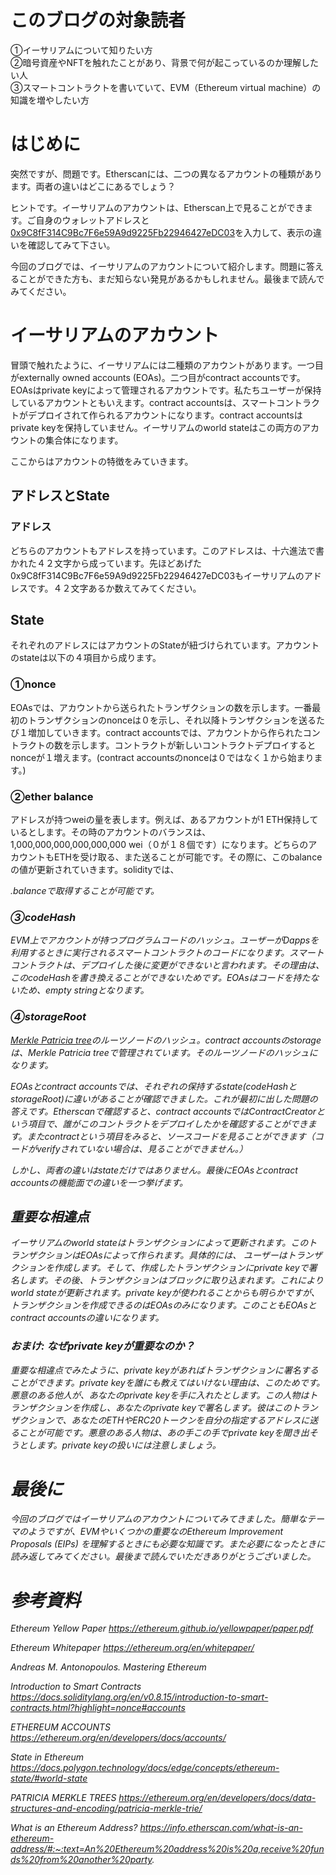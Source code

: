 
# このブログの対象読者

①イーサリアムについて知りたい方<br />
②暗号資産やNFTを触れたことがあり、背景で何が起こっているのか理解したい人<br />
③スマートコントラクトを書いていて、EVM（Ethereum virtual machine）の知識を増やしたい方

# はじめに

突然ですが、問題です。Etherscanには、二つの異なるアカウントの種類があります。両者の違いはどこにあるでしょう？

ヒントです。イーサリアムのアカウントは、Etherscan上で見ることができます。ご自身のウォレットアドレスと[0x9C8fF314C9Bc7F6e59A9d9225Fb22946427eDC03](https://etherscan.io/address/0x9C8fF314C9Bc7F6e59A9d9225Fb22946427eDC03)を入力して、表示の違いを確認してみて下さい。

今回のブログでは、イーサリアムのアカウントについて紹介します。問題に答えることができた方も、まだ知らない発見があるかもしれません。最後まで読んでみてください。

# イーサリアムのアカウント

冒頭で触れたように、イーサリアムには二種類のアカウントがあります。一つ目がexternally owned accounts (EOAs)。二つ目がcontract accountsです。EOAsはprivate keyによって管理されるアカウントです。私たちユーザーが保持しているアカウントともいえます。contract accountsは、スマートコントラクトがデプロイされて作られるアカウントになります。contract accountsはprivate keyを保持していません。イーサリアムのworld stateはこの両方のアカウントの集合体になります。

ここからはアカウントの特徴をみていきます。

## アドレスとState

### アドレス

どちらのアカウントもアドレスを持っています。このアドレスは、十六進法で書かれた４２文字から成っています。先ほどあげた0x9C8fF314C9Bc7F6e59A9d9225Fb22946427eDC03もイーサリアムのアドレスです。４２文字あるか数えてみてください。

## State

それぞれのアドレスにはアカウントのStateが紐づけられています。アカウントのstateは以下の４項目から成ります。

### ①nonce

EOAsでは、アカウントから送られたトランザクションの数を示します。一番最初のトランザクションのnonceは０を示し、それ以降トランザクションを送るたび１増加していきます。contract accountsでは、アカウントから作られたコントラクトの数を示します。コントラクトが新しいコントラクトデプロイするとnonceが１増えます。(contract accountsのnonceは０ではなく１から始まります。)

### ②ether balance

アドレスが持つweiの量を表します。例えば、あるアカウントが1 ETH保持しているとします。その時のアカウントのバランスは、1,000,000,000,000,000,000 wei（０が１８個です）になります。どちらのアカウントもETHを受け取る、また送ることが可能です。その際に、このbalanceの値が更新されていきます。solidityでは、<address>.balanceで取得することが可能です。

### ③codeHash

EVM上でアカウントが持つプログラムコードのハッシュ。ユーザーがDappsを利用するときに実行されるスマートコントラクトのコードになります。スマートコントラクトは、デプロイした後に変更ができないと言われます。その理由は、このcodeHashを書き換えることができないためです。EOAsはコードを持たないため、empty stringとなります。

### ④storageRoot

[Merkle Patricia tree](https://ethereum.org/en/developers/docs/data-structures-and-encoding/patricia-merkle-trie/)のルーツノードのハッシュ。contract accountsのstorageは、Merkle Patricia treeで管理されています。そのルーツノードのハッシュになります。

EOAsとcontract accountsでは、それぞれの保持するstate(codeHashとstorageRoot)に違いがあることが確認できました。これが最初に出した問題の答えです。Etherscanで確認すると、contract accountsではContractCreatorという項目で、誰がこのコントラクトをデプロイしたかを確認することができます。またcontractという項目をみると、ソースコードを見ることができます（コードがverifyされていない場合は、見ることができません。）

しかし、両者の違いはstateだけではありません。最後にEOAsとcontract accountsの機能面での違いを一つ挙げます。

## 重要な相違点

イーサリアムのworld stateはトランザクションによって更新されます。このトランザクションはEOAsによって作られます。具体的には、
ユーザーはトランザクションを作成します。そして、作成したトランザクションにprivate keyで署名します。その後、トランザクションはブロックに取り込まれます。これによりworld stateが更新されます。private keyが使われることからも明らかですが、トランザクションを作成できるのはEOAsのみになります。このこともEOAsとcontract accountsの違いになります。

### おまけ: なぜprivate keyが重要なのか？

重要な相違点でみたように、private keyがあればトランザクションに署名することができます。private keyを誰にも教えてはいけない理由は、このためです。悪意のある他人が、あなたのprivate keyを手に入れたとします。この人物はトランザクションを作成し、あなたのprivate keyで署名します。彼はこのトランザクションで、あなたのETHやERC20トークンを自分の指定するアドレスに送ることが可能です。悪意のある人物は、あの手この手でprivate keyを聞き出そうとします。private keyの扱いには注意しましょう。

# 最後に

今回のブログではイーサリアムのアカウントについてみてきました。簡単なテーマのようですが、EVMやいくつかの重要なのEthereum Improvement Proposals (EIPs) を理解するときにも必要な知識です。また必要になったときに読み返してみてください。最後まで読んでいただきありがとうございました。


# 参考資料
Ethereum Yellow Paper
https://ethereum.github.io/yellowpaper/paper.pdf

Ethereum Whitepaper
https://ethereum.org/en/whitepaper/

Andreas M. Antonopoulos. Mastering Ethereum

Introduction to Smart Contracts
https://docs.soliditylang.org/en/v0.8.15/introduction-to-smart-contracts.html?highlight=nonce#accounts

ETHEREUM ACCOUNTS
https://ethereum.org/en/developers/docs/accounts/

State in Ethereum
https://docs.polygon.technology/docs/edge/concepts/ethereum-state/#world-state

PATRICIA MERKLE TREES
https://ethereum.org/en/developers/docs/data-structures-and-encoding/patricia-merkle-trie/

What is an Ethereum Address?
https://info.etherscan.com/what-is-an-ethereum-address/#:~:text=An%20Ethereum%20address%20is%20a,receive%20funds%20from%20another%20party.


<!-- https://github.com/ethereumbook/ethereumbook/blob/develop/07smart-contracts-solidity.asciidoc#intro_chapter -->
<!-- https://ethereum.stackexchange.com/questions/764/do-contracts-also-have-a-nonce -->



